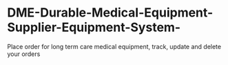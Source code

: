 # DME-Durable-Medical-Equipment-Supplier-Equipment-System-
Place order for long term care medical equipment, track, update and delete your orders
